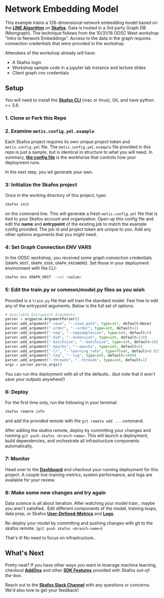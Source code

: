 # Network Embedding Model
This example trains a 128-dimensional network embedding model based on the [**LINE Algorithm**](https://arxiv.org/abs/1503.03578) on [**Skafos**](https://docs.metismachine.io/docs/skafos-components). Data is hosted in a 3rd party Graph DB (Memgraph). The technique follows from the 10/31/18 ODSC West workshop "Intro to Network Embeddings". Access to the data in the graph requires connection credentials that were provided in the workshop.

Attendees of the workshop already will have:
- A Skafos login
- Workshop sample code in a jupyter lab instance and lecture slides
- Client graph cnx credentials

 

## Setup
You will need to install the [**Skafos CLI**](https://docs.metismachine.io/docs/installation) (mac or linux), Git, and have python >= 3.6.

### 1. Clone or Fork this Repo

### 2. Examine `metis.config.yml.example`
Each Skafos project requires its own unique project token and `metis.config.yml` file.
The `metis.config.yml.example` file provided in this repo is just a sample, but is identical in structure to what you will need. In summary, [**the config file**](https://docs.metismachine.io/docs/installation) is the workhorse that controls how your deployment runs.

In the next step, you wil generate your own.
### 3: Initialize the Skafos project
Once in the working directory of this project, type:
```bash
skafos init
```
on the command line. This will generate a fresh `metis.config.yml` file that is tied to your Skafos account and organization.
Open up this config file and edit the **name** and **entrypoint** of the existing job to match the example config provided. The job id and project token are unique to you. Add any other options arguments that you might need.

### 4: Set Graph Connection ENV VARS
In the ODSC workshop, you received some graph connection credentials (`GRAPH_HOST`, `GRAPH_USER`, `GRAPH_PASSWORD`). Set those in your deployment environment with the CLI:
```bash
skafos env GRAPH_HOST --set <value>
```
### 5: Edit the train.py or common/model.py files as you wish
Provided is a `train.py` file that will train the standard model. Feel free to edit any of the entrypoint arguments. Below is the full set of options:

```python
# Available Entrypoint Arguments
parser = argparse.ArgumentParser()
parser.add_argument("-save", "--save_path", type=str, default=None)       # S3 path to save data to. Make sure you have AWS credentials set as env vars.
parser.add_argument("-order", "--order", type=int, default=1)             # First order or Second order proximity.
parser.add_argument("-neg", "--negsamplesize", type=int, default=5)       # Number of negative samples. Original value from the LINE paper.
parser.add_argument("-dim", "--dimension", type=int, default=128)         # Number of output embedding dimensions. Original value from the LINE paper.
parser.add_argument("-batchsize", "--batchsize", type=int, default=16)    # Size of a training batch.
parser.add_argument("-epochs", "--epochs", type=int, default=5)           # Number of total passes through training data.
parser.add_argument("-lr", "--learning_rate", type=float, default=0.025)  # Initial learning rate. Original value from the LINE paper.
parser.add_argument("-log", "--log", type=int, default=1000)              # Logging interval.
parser.add_argument("-threads", "--threads", type=int, default=1)         # Number of threads for PyTorch to perform computations. Make sure you declare enough CPUs in the metis config file.
args = parser.parse_args()
```

You can run this deployment with all of the defaults.. (but note that it won't save your outputs anywhere!)

### 6: Deploy
For the first time only, run the following in your terminal:
```bash
skafos remote info
```
and add the provided remote with the `git remote add ...` command.

After adding the skafos remote, deploy by committing your changes and running `git push skafos <branch-name>`. This will launch a deployment, build dependencies, and orchestrate all infrastructure components automatically.

### 7: Monitor
Head over to the [**Dashboard**](https://dashboard.metismachine.io) and checkout your running deployment for this project. A couple live-training metrics, system performance, and logs are available for your review. 

### 8: Make some new changes and try again
Data science is all about iteration. After watching your model train.. maybe you aren't satisfied..
Edit different components of the model, training loops, data prep, or Skafos [**User-Defined-Metrics**](https://docs.metismachine.io/docs/skafos-sdk#section-model-monitoring-user-defined-metrics) and [**Logs**](https://docs.metismachine.io/docs/skafos-sdk#section-logging).

Re-deploy your model by committing and pushing changes with git to the skafos remote. (`git push skafos <branch-name>`)

That's it! No need to focus on infrastructure..

## What's Next
Pretty neat? If you have other ways you want to leverage machine learning, checkout [**AddOns**](https://docs.metismachine.io/docs/addons) and other [**SDK Features**](https://docs.metismachine.io/docs/skafos-sdk) provided with Skafos *out-of-the-box*.

Reach out to the [**Skafos Slack Channel**]() with any questions or concerns. We'd also love to get your feedback!
